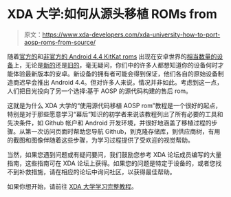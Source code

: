 # XDA 大学:如何从源头移植 ROMs from

> 原文：<https://www.xda-developers.com/xda-university-how-to-port-aosp-roms-from-source/>

随着[官方的](http://www.xda-developers.com/android/htc-one-google-play-editions-joins-kitkat-team-ota-available-to-download/)和[非官方的 Android 4.4 KitKat roms](http://www.xda-developers.com/android/2011-sony-ericsson-xperia-devices-taste-android-4-4-kitkat/) 出现在安卓世界的[相当数量的设备](http://www.xda-developers.com/android/att-pushes-android-4-4-kitkat-to-moto-x/)上，无论是[新的](http://www.xda-developers.com/android/galaxy-s-4-gpe-joins-htc-one-gpe-receives-official-kitkat-love/)还是[旧的](http://www.xda-developers.com/android/the-forgotten-samsung-galaxy-nexus-finally-receives-stable-kitkat/)，毫无疑问，你们中的许多人都想知道你的设备何时才能体验最新版本的安卓。新设备的拥有者可能会得到保证，他们各自的原始设备制造商迟早会推出 Android 4.4。但对许多人来说，情况并非如此。考虑到这一点，人们把目光投向了另一个选择:基于 AOSP 的源代码构建的售后 rom。

这就是为什么 XDA 大学的“使用源代码移植 AOSP rom”教程是一个很好的起点，特别是对于那些愿意学习“幕后”知识的初学者来说该教程列出了所有必要的工具和先决条件，如 Github 帐户和 Android 开发环境，并很好地涵盖了移植过程的步骤。从第一次访问页面时帮助您导航 Github，到克隆存储库，到供应商树，有用的截图和图像伴随着这些步骤，为学习过程提供了受欢迎的视觉帮助。

当然，如果您遇到问题或有疑问要问，我们鼓励您参考 XDA 论坛成员编写的大量指南，这些指南可在 XDA 论坛上获得。如果您的问题是特定于设备的，或者您找不到补救措施，请在相应的论坛中询问社区，以获得最佳帮助。

如果你想开始，请前往 [XDA 大学学习完整教程](http://xda-university.com/as-a-developer/porting-aosp-roms-using-source-code)。